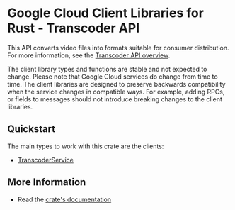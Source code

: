 # Google Cloud Client Libraries for Rust - Transcoder API

<!-- Code generated by sidekick. DO NOT EDIT. -->


This API converts video files into formats suitable for consumer
distribution. For more information, see the <a
href="https://cloud.google.com/transcoder/docs/concepts/overview">Transcoder
API overview</a>.

The client library types and functions are stable and not expected to change.
Please note that Google Cloud services do change from time to time. The client
libraries are designed to preserve backwards compatibility when the service
changes in compatible ways. For example, adding RPCs, or fields to messages
should not introduce breaking changes to the client libraries.

## Quickstart

The main types to work with this crate are the clients:

- [TranscoderService]

## More Information

- Read the [crate's documentation](https://docs.rs/google-cloud-video-transcoder-v1/latest/google-cloud-video-transcoder-v1)

[TranscoderService]: https://docs.rs/google-cloud-video-transcoder-v1/latest/google_cloud_video_transcoder_v1/client/struct.TranscoderService.html
